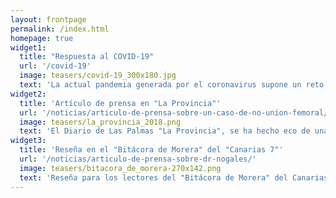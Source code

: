 ```yaml
---
layout: frontpage
permalink: /index.html
homepage: true
widget1:
  title: "Respuesta al COVID-19"
  url: '/covid-19'
  image: teasers/covid-19_300x180.jpg
  text: 'La actual pandemia generada por el coronavirus supone un reto para nuestro sistema de salud y requiere nuestra adaptación para continuar nuestros servicios de manera segura. A continuación mostramos las medidas que hemos tomado y nuestras recomendaciones a todos nuestros pacientes.'
widget2:
  title: 'Artículo de prensa en "La Provincia"'
  url: '/noticias/articulo-de-prensa-sobre-un-caso-de-no-union-femoral/'
  image: teasers/la_provincia_2018.png
  text: 'El Diario de Las Palmas "La Provincia", se ha hecho eco de una de nuestras intervenciones quirúrgicas empleando tratamientos biológicos que usamos para mejorar y acelerar la consolidación de fracturas en los huesos.'
widget3:
  title: 'Reseña en el "Bitácora de Morera" del "Canarias 7"'
  url: '/noticias/articulo-de-prensa-sobre-dr-nogales/'
  image: teasers/bitacora_de_morera-270x142.png
  text: 'Reseña para los lectores del "Bitácora de Morera" del Canarias 7 sobre el Dr. Nogales.'
---
```



